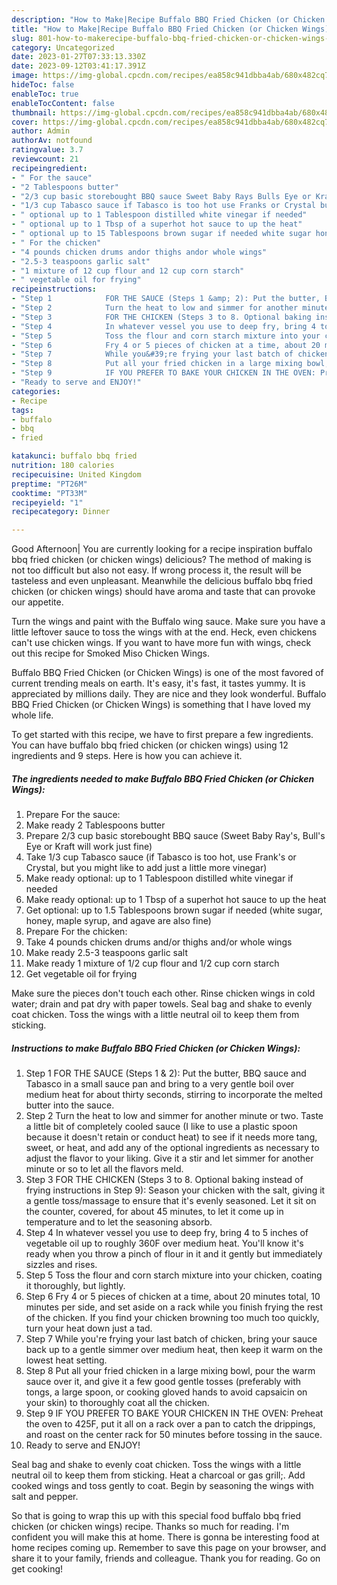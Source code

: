 ```yaml
---
description: "How to Make|Recipe Buffalo BBQ Fried Chicken (or Chicken Wings) {That is Simple"
title: "How to Make|Recipe Buffalo BBQ Fried Chicken (or Chicken Wings) {That is Simple"
slug: 801-how-to-makerecipe-buffalo-bbq-fried-chicken-or-chicken-wings-that-is-simple
category: Uncategorized
date: 2023-01-27T07:33:13.330Z
date: 2023-09-12T03:41:17.391Z
image: https://img-global.cpcdn.com/recipes/ea858c941dbba4ab/680x482cq70/buffalo-bbq-fried-chicken-or-chicken-wings-recipe-main-photo.jpg
hideToc: false
enableToc: true
enableTocContent: false
thumbnail: https://img-global.cpcdn.com/recipes/ea858c941dbba4ab/680x482cq70/buffalo-bbq-fried-chicken-or-chicken-wings-recipe-main-photo.jpg
cover: https://img-global.cpcdn.com/recipes/ea858c941dbba4ab/680x482cq70/buffalo-bbq-fried-chicken-or-chicken-wings-recipe-main-photo.jpg
author: Admin
authorAv: notfound
ratingvalue: 3.7
reviewcount: 21
recipeingredient:
- " For the sauce"
- "2 Tablespoons butter"
- "2/3 cup basic storebought BBQ sauce Sweet Baby Rays Bulls Eye or Kraft will work just fine"
- "1/3 cup Tabasco sauce if Tabasco is too hot use Franks or Crystal but you might like to add just a little more vinegar"
- " optional up to 1 Tablespoon distilled white vinegar if needed"
- " optional up to 1 Tbsp of a superhot hot sauce to up the heat"
- " optional up to 15 Tablespoons brown sugar if needed white sugar honey maple syrup and agave are also fine"
- " For the chicken"
- "4 pounds chicken drums andor thighs andor whole wings"
- "2.5-3 teaspoons garlic salt"
- "1 mixture of 12 cup flour and 12 cup corn starch"
- " vegetable oil for frying"
recipeinstructions:
- "Step 1            FOR THE SAUCE (Steps 1 &amp; 2): Put the butter, BBQ sauce and Tabasco in a small sauce pan and bring to a very gentle boil over medium heat for about thirty seconds, stirring to incorporate the melted butter into the sauce."
- "Step 2            Turn the heat to low and simmer for another minute or two. Taste a little bit of completely cooled sauce (I like to use a plastic spoon because it doesn&#39;t retain or conduct heat) to see if it needs more tang, sweet, or heat, and add any of the optional ingredients as necessary to adjust the flavor to your liking. Give it a stir and let simmer for another minute or so to let all the flavors meld."
- "Step 3            FOR THE CHICKEN (Steps 3 to 8. Optional baking instead of frying instructions in Step 9): Season your chicken with the salt, giving it a gentle toss/massage to ensure that it&#39;s evenly seasoned. Let it sit on the counter, covered, for about 45 minutes, to let it come up in temperature and to let the seasoning absorb."
- "Step 4            In whatever vessel you use to deep fry, bring 4 to 5 inches of vegetable oil up to roughly 360F over medium heat. You&#39;ll know it&#39;s ready when you throw a pinch of flour in it and it gently but immediately sizzles and rises."
- "Step 5            Toss the flour and corn starch mixture into your chicken, coating it thoroughly, but lightly."
- "Step 6            Fry 4 or 5 pieces of chicken at a time, about 20 minutes total, 10 minutes per side, and set aside on a rack while you finish frying the rest of the chicken. If you find your chicken browning too much too quickly, turn your heat down just a tad."
- "Step 7            While you&#39;re frying your last batch of chicken, bring your sauce back up to a gentle simmer over medium heat, then keep it warm on the lowest heat setting."
- "Step 8            Put all your fried chicken in a large mixing bowl, pour the warm sauce over it, and give it a few good gentle tosses (preferably with tongs, a large spoon, or cooking gloved hands to avoid capsaicin on your skin) to thoroughly coat all the chicken."
- "Step 9            IF YOU PREFER TO BAKE YOUR CHICKEN IN THE OVEN: Preheat the oven to 425F, put it all on a rack over a pan to catch the drippings, and roast on the center rack for 50 minutes before tossing in the sauce."
- "Ready to serve and ENJOY!"
categories:
- Recipe
tags:
- buffalo
- bbq
- fried

katakunci: buffalo bbq fried 
nutrition: 180 calories
recipecuisine: United Kingdom
preptime: "PT26M"
cooktime: "PT33M"
recipeyield: "1"
recipecategory: Dinner

---
```



Good Afternoon| You are currently looking for a recipe inspiration buffalo bbq fried chicken (or chicken wings) delicious? The method of making is not too difficult but also not easy. If wrong process it, the result will be tasteless and even unpleasant. Meanwhile the delicious buffalo bbq fried chicken (or chicken wings) should have aroma and taste that can provoke our appetite.





Turn the wings and paint with the Buffalo wing sauce. Make sure you have a little leftover sauce to toss the wings with at the end. Heck, even chickens can&#39;t use chicken wings. If you want to have more fun with wings, check out this recipe for Smoked Miso Chicken Wings.

Buffalo BBQ Fried Chicken (or Chicken Wings) is one of the most favored of current trending meals on earth. It's easy, it's fast, it tastes yummy. It is appreciated by millions daily. They are nice and they look wonderful. Buffalo BBQ Fried Chicken (or Chicken Wings) is something that I have loved my whole life.


To get started with this recipe, we have to first prepare a few ingredients. You can have buffalo bbq fried chicken (or chicken wings) using 12 ingredients and 9 steps. Here is how you can achieve it.

<!--inarticleads1-->

##### The ingredients needed to make Buffalo BBQ Fried Chicken (or Chicken Wings):

1. Prepare  For the sauce:
1. Make ready 2 Tablespoons butter
1. Prepare 2/3 cup basic storebought BBQ sauce (Sweet Baby Ray&#39;s, Bull&#39;s Eye or Kraft will work just fine)
1. Take 1/3 cup Tabasco sauce (if Tabasco is too hot, use Frank&#39;s or Crystal, but you might like to add just a little more vinegar)
1. Make ready  optional: up to 1 Tablespoon distilled white vinegar if needed
1. Make ready  optional: up to 1 Tbsp of a superhot hot sauce to up the heat
1. Get  optional: up to 1.5 Tablespoons brown sugar if needed (white sugar, honey, maple syrup, and agave are also fine)
1. Prepare  For the chicken:
1. Take 4 pounds chicken drums and/or thighs and/or whole wings
1. Make ready 2.5-3 teaspoons garlic salt
1. Make ready 1 mixture of 1/2 cup flour and 1/2 cup corn starch
1. Get  vegetable oil for frying


Make sure the pieces don&#39;t touch each other. Rinse chicken wings in cold water; drain and pat dry with paper towels. Seal bag and shake to evenly coat chicken. Toss the wings with a little neutral oil to keep them from sticking. 

<!--inarticleads2-->

##### Instructions to make Buffalo BBQ Fried Chicken (or Chicken Wings):

1. Step 1            FOR THE SAUCE (Steps 1 &amp; 2): Put the butter, BBQ sauce and Tabasco in a small sauce pan and bring to a very gentle boil over medium heat for about thirty seconds, stirring to incorporate the melted butter into the sauce.
1. Step 2            Turn the heat to low and simmer for another minute or two. Taste a little bit of completely cooled sauce (I like to use a plastic spoon because it doesn&#39;t retain or conduct heat) to see if it needs more tang, sweet, or heat, and add any of the optional ingredients as necessary to adjust the flavor to your liking. Give it a stir and let simmer for another minute or so to let all the flavors meld.
1. Step 3            FOR THE CHICKEN (Steps 3 to 8. Optional baking instead of frying instructions in Step 9): Season your chicken with the salt, giving it a gentle toss/massage to ensure that it&#39;s evenly seasoned. Let it sit on the counter, covered, for about 45 minutes, to let it come up in temperature and to let the seasoning absorb.
1. Step 4            In whatever vessel you use to deep fry, bring 4 to 5 inches of vegetable oil up to roughly 360F over medium heat. You&#39;ll know it&#39;s ready when you throw a pinch of flour in it and it gently but immediately sizzles and rises.
1. Step 5            Toss the flour and corn starch mixture into your chicken, coating it thoroughly, but lightly.
1. Step 6            Fry 4 or 5 pieces of chicken at a time, about 20 minutes total, 10 minutes per side, and set aside on a rack while you finish frying the rest of the chicken. If you find your chicken browning too much too quickly, turn your heat down just a tad.
1. Step 7            While you&#39;re frying your last batch of chicken, bring your sauce back up to a gentle simmer over medium heat, then keep it warm on the lowest heat setting.
1. Step 8            Put all your fried chicken in a large mixing bowl, pour the warm sauce over it, and give it a few good gentle tosses (preferably with tongs, a large spoon, or cooking gloved hands to avoid capsaicin on your skin) to thoroughly coat all the chicken.
1. Step 9            IF YOU PREFER TO BAKE YOUR CHICKEN IN THE OVEN: Preheat the oven to 425F, put it all on a rack over a pan to catch the drippings, and roast on the center rack for 50 minutes before tossing in the sauce.
1. Ready to serve and ENJOY!

Seal bag and shake to evenly coat chicken. Toss the wings with a little neutral oil to keep them from sticking. Heat a charcoal or gas grill;. Add cooked wings and toss gently to coat. Begin by seasoning the wings with salt and pepper. 

So that is going to wrap this up with this special food buffalo bbq fried chicken (or chicken wings) recipe. Thanks so much for reading. I'm confident you will make this at home. There is gonna be interesting food at home recipes coming up. Remember to save this page on your browser, and share it to your family, friends and colleague. Thank you for reading. Go on get cooking!
